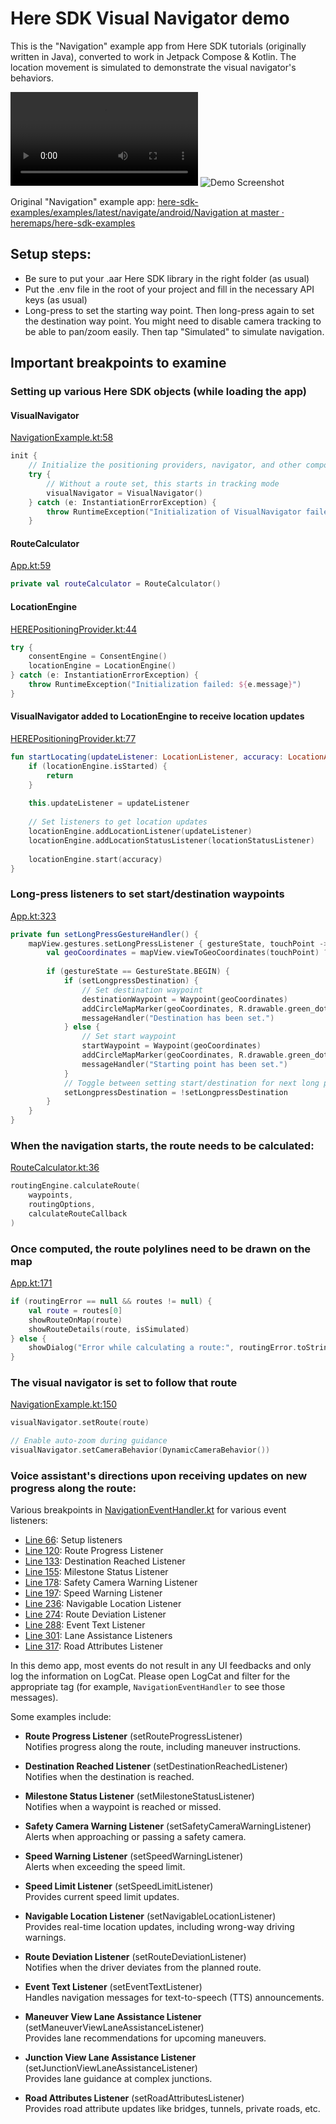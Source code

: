 # Here SDK Visual Navigator demo

This is the "Navigation" example app from Here SDK tutorials (originally written in Java), converted to work in Jetpack Compose & Kotlin. The location movement is simulated to demonstrate the visual navigator's behaviors.

![Demo Video](./screen-20250315-113936.mp4)
![Demo Screenshot](./Screenshot%202025-03-15%20121642.png)

Original "Navigation" example app: [here-sdk-examples/examples/latest/navigate/android/Navigation at master · heremaps/here-sdk-examples](https://github.com/heremaps/here-sdk-examples/tree/master/examples/latest/navigate/android/Navigation)

## Setup steps:
- Be sure to put your .aar Here SDK library in the right folder (as usual)
- Put the .env file in the root of your project and fill in the necessary API keys (as usual)
- Long-press to set the starting way point. Then long-press again to set the destination way point. You might need to disable camera tracking to be able to pan/zoom easily. Then tap "Simulated" to simulate navigation.

## Important breakpoints to examine

### Setting up various Here SDK objects (while loading the app)

#### VisualNavigator
[NavigationExample.kt:58](./app/src/main/java/com/example/navigation/NavigationExample.kt#L58)
```kotlin
init {
    // Initialize the positioning providers, navigator, and other components
    try {
        // Without a route set, this starts in tracking mode
        visualNavigator = VisualNavigator()
    } catch (e: InstantiationErrorException) {
        throw RuntimeException("Initialization of VisualNavigator failed: ${e.error.name}")
    }
```

#### RouteCalculator
[App.kt:59](./app/src/main/java/com/example/navigation/App.kt#L59)
```kotlin
private val routeCalculator = RouteCalculator()
```

#### LocationEngine
[HEREPositioningProvider.kt:44](./app/src/main/java/com/example/navigation/HEREPositioningProvider.kt#L44)
```kotlin
try {
    consentEngine = ConsentEngine()
    locationEngine = LocationEngine()
} catch (e: InstantiationErrorException) {
    throw RuntimeException("Initialization failed: ${e.message}")
}
```

#### VisualNavigator added to LocationEngine to receive location updates
[HEREPositioningProvider.kt:77](./app/src/main/java/com/example/navigation/HEREPositioningProvider.kt#L77)
```kotlin
fun startLocating(updateListener: LocationListener, accuracy: LocationAccuracy) {
    if (locationEngine.isStarted) {
        return
    }
    
    this.updateListener = updateListener
    
    // Set listeners to get location updates
    locationEngine.addLocationListener(updateListener)
    locationEngine.addLocationStatusListener(locationStatusListener)
    
    locationEngine.start(accuracy)
}
```

### Long-press listeners to set start/destination waypoints
[App.kt:323](./app/src/main/java/com/example/navigation/App.kt#L323)
```kotlin
private fun setLongPressGestureHandler() {
    mapView.gestures.setLongPressListener { gestureState, touchPoint ->
        val geoCoordinates = mapView.viewToGeoCoordinates(touchPoint) ?: return@setLongPressListener
        
        if (gestureState == GestureState.BEGIN) {
            if (setLongpressDestination) {
                // Set destination waypoint
                destinationWaypoint = Waypoint(geoCoordinates)
                addCircleMapMarker(geoCoordinates, R.drawable.green_dot)
                messageHandler("Destination has been set.")
            } else {
                // Set start waypoint
                startWaypoint = Waypoint(geoCoordinates)
                addCircleMapMarker(geoCoordinates, R.drawable.green_dot)
                messageHandler("Starting point has been set.")
            }
            // Toggle between setting start/destination for next long press
            setLongpressDestination = !setLongpressDestination
        }
    }
}
```

### When the navigation starts, the route needs to be calculated:
[RouteCalculator.kt:36](./app/src/main/java/com/example/navigation/RouteCalculator.kt#L36)
```kotlin
routingEngine.calculateRoute(
    waypoints,
    routingOptions,
    calculateRouteCallback
)
```

### Once computed, the route polylines need to be drawn on the map
[App.kt:171](./app/src/main/java/com/example/navigation/App.kt#L171)
```kotlin
if (routingError == null && routes != null) {
    val route = routes[0]
    showRouteOnMap(route)
    showRouteDetails(route, isSimulated)
} else {
    showDialog("Error while calculating a route:", routingError.toString())
}
```

### The visual navigator is set to follow that route
[NavigationExample.kt:150](./app/src/main/java/com/example/navigation/NavigationExample.kt#L150)
```kotlin
visualNavigator.setRoute(route)

// Enable auto-zoom during guidance
visualNavigator.setCameraBehavior(DynamicCameraBehavior())
```

### Voice assistant's directions upon receiving updates on new progress along the route:
Various breakpoints in [NavigationEventHandler.kt](./app/src/main/java/com/example/navigation/NavigationEventHandler.kt) for various event listeners:
- [Line 66](./app/src/main/java/com/example/navigation/NavigationEventHandler.kt#L66): Setup listeners
- [Line 120](./app/src/main/java/com/example/navigation/NavigationEventHandler.kt#L120): Route Progress Listener
- [Line 133](./app/src/main/java/com/example/navigation/NavigationEventHandler.kt#L133): Destination Reached Listener
- [Line 155](./app/src/main/java/com/example/navigation/NavigationEventHandler.kt#L155): Milestone Status Listener
- [Line 178](./app/src/main/java/com/example/navigation/NavigationEventHandler.kt#L178): Safety Camera Warning Listener
- [Line 197](./app/src/main/java/com/example/navigation/NavigationEventHandler.kt#L197): Speed Warning Listener
- [Line 236](./app/src/main/java/com/example/navigation/NavigationEventHandler.kt#L236): Navigable Location Listener
- [Line 274](./app/src/main/java/com/example/navigation/NavigationEventHandler.kt#L274): Route Deviation Listener
- [Line 288](./app/src/main/java/com/example/navigation/NavigationEventHandler.kt#L288): Event Text Listener
- [Line 301](./app/src/main/java/com/example/navigation/NavigationEventHandler.kt#L301): Lane Assistance Listeners
- [Line 317](./app/src/main/java/com/example/navigation/NavigationEventHandler.kt#L317): Road Attributes Listener

In this demo app, most events do not result in any UI feedbacks and only log the information on LogCat. Please open LogCat and filter for the appropriate tag (for example, `NavigationEventHandler` to see those messages).

Some examples include:

- **Route Progress Listener** (setRouteProgressListener)  
  Notifies progress along the route, including maneuver instructions.

- **Destination Reached Listener** (setDestinationReachedListener)  
  Notifies when the destination is reached.

- **Milestone Status Listener** (setMilestoneStatusListener)  
  Notifies when a waypoint is reached or missed.

- **Safety Camera Warning Listener** (setSafetyCameraWarningListener)  
  Alerts when approaching or passing a safety camera.

- **Speed Warning Listener** (setSpeedWarningListener)  
  Alerts when exceeding the speed limit.

- **Speed Limit Listener** (setSpeedLimitListener)  
  Provides current speed limit updates.

- **Navigable Location Listener** (setNavigableLocationListener)  
  Provides real-time location updates, including wrong-way driving warnings.

- **Route Deviation Listener** (setRouteDeviationListener)  
  Notifies when the driver deviates from the planned route.

- **Event Text Listener** (setEventTextListener)  
  Handles navigation messages for text-to-speech (TTS) announcements.

- **Maneuver View Lane Assistance Listener** (setManeuverViewLaneAssistanceListener)  
  Provides lane recommendations for upcoming maneuvers.

- **Junction View Lane Assistance Listener** (setJunctionViewLaneAssistanceListener)  
  Provides lane guidance at complex junctions.

- **Road Attributes Listener** (setRoadAttributesListener)  
  Provides road attribute updates like bridges, tunnels, private roads, etc.
